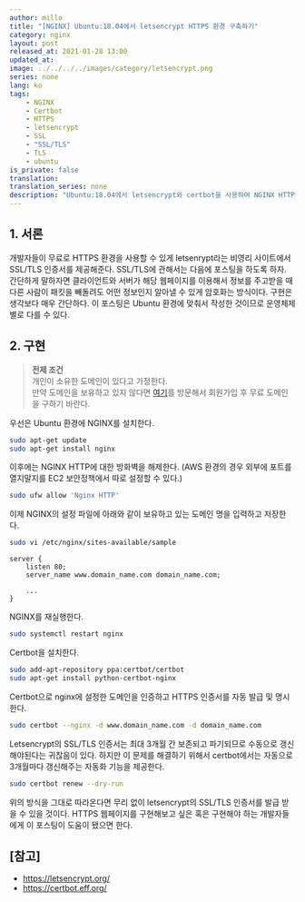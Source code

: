 ```yaml
---
author: millo
title: "[NGINX] Ubuntu:18.04에서 letsencrypt HTTPS 환경 구축하기"
category: nginx
layout: post
released_at: 2021-01-28 13:00
updated_at:
image: ../../../../images/category/letsencrypt.png
series: none
lang: ko
tags:
    - NGINX
    - Certbot
    - HTTPS
    - letsencrypt
    - SSL
    - "SSL/TLS"
    - TLS
    - ubuntu
is_private: false
translation:
translation_series: none
description: "Ubuntu:18.04에서 letsencrypt와 certbot을 사용하여 NGINX HTTPS 환경을 구축해보자."
---
```


## 1. 서론

개발자들이 무료로 HTTPS 환경을 사용할 수 있게 letsenrypt라는 비영리 사이트에서 SSL/TLS 인증서를 제공해준다. SSL/TLS에 관해서는 다음에 포스팅을 하도록 하자. 간단하게 말하자면 클라이언트와 서버가 해당 웹페이지를 이용해서 정보를 주고받을 때 다른 사람이 패킷을 빼돌려도 어떤 정보인지 알아낼 수 있게 암호화는 방식이다. 구현은 생각보다 매우 간단하다. 이 포스팅은 Ubuntu 환경에 맞춰서 작성한 것이므로 운영체제 별로 다를 수 있다.

## 2. 구현

> **전제 조건** <br/>
> 개인이 소유한 도메인이 있다고 가정한다. <br/>
> 만약 도메인을 보유하고 있지 않다면 [여기](https://www.freenom.com/en/index.html?lang=en)를 방문해서 회원가입 후 무료 도메인을 구하기 바란다.

우선은 Ubuntu 환경에 NGINX를 설치한다.

```bash
sudo apt-get update
sudo apt-get install nginx
```

이후에는 NGINX HTTP에 대한 방화벽을 해제한다. (AWS 환경의 경우 외부에 포트를 열지말지를 EC2 보안정책에서 따로 설정할 수 있다.)

```bash
sudo ufw allow 'Nginx HTTP'
```

이제 NGINX의 설정 파일에 아래와 같이 보유하고 있는 도메인 명을 입력하고 저장한다.

```bash
sudo vi /etc/nginx/sites-available/sample
```

```nginx
server {
	listen 80;
	server_name www.domain_name.com domain_name.com;

	...
}
```

NGINX를 재실행한다.

```bash
sudo systemctl restart nginx
```

Certbot을 설치한다.

```bash
sudo add-apt-repository ppa:certbot/certbot
sudo apt-get install python-certbot-nginx
```

Certbot으로 nginx에 설정한 도메인을 인증하고 HTTPS 인증서를 자동 발급 및 명시한다.

```bash
sudo certbot --nginx -d www.domain_name.com -d domain_name.com
```

Letsencrypt의 SSL/TLS 인증서는 최대 3개월 간 보존되고 파기되므로 수동으로 갱신해야된다는 귀찮음이 있다. 하지만 이 문제를 해결하기 위해서 certbot에서는 자동으로 3개월마다 갱신해주는 자동화 기능을 제공한다.

```bash
sudo certbot renew --dry-run
```

위의 방식을 그대로 따라온다면 무리 없이 letsencrypt의 SSL/TLS 인증서를 발급 받을 수 있을 것이다. HTTPS 웹페이지를 구현해보고 싶은 혹은 구현해야 하는 개발자들에게 이 포스팅이 도움이 됐으면 한다.

## [참고]

-   https://letsencrypt.org/
-   https://certbot.eff.org/
